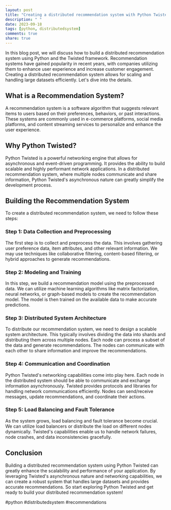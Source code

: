 ```yaml
---
layout: post
title: "Creating a distributed recommendation system with Python Twisted"
description: " "
date: 2023-09-18
tags: [python, distributedsystem]
comments: true
share: true
---
```


In this blog post, we will discuss how to build a distributed recommendation system using Python and the Twisted framework. Recommendation systems have gained popularity in recent years, with companies utilizing them to enhance user experience and increase customer engagement. Creating a distributed recommendation system allows for scaling and handling large datasets efficiently. Let's dive into the details.

## What is a Recommendation System?

A recommendation system is a software algorithm that suggests relevant items to users based on their preferences, behaviors, or past interactions. These systems are commonly used in e-commerce platforms, social media platforms, and content streaming services to personalize and enhance the user experience.

## Why Python Twisted?

Python Twisted is a powerful networking engine that allows for asynchronous and event-driven programming. It provides the ability to build scalable and highly performant network applications. In a distributed recommendation system, where multiple nodes communicate and share information, Python Twisted's asynchronous nature can greatly simplify the development process.

## Building the Recommendation System

To create a distributed recommendation system, we need to follow these steps:

### Step 1: Data Collection and Preprocessing

The first step is to collect and preprocess the data. This involves gathering user preference data, item attributes, and other relevant information. We may use techniques like collaborative filtering, content-based filtering, or hybrid approaches to generate recommendations.

### Step 2: Modeling and Training

In this step, we build a recommendation model using the preprocessed data. We can utilize machine learning algorithms like matrix factorization, neural networks, or graph-based models to create the recommendation model. The model is then trained on the available data to make accurate predictions.

### Step 3: Distributed System Architecture

To distribute our recommendation system, we need to design a scalable system architecture. This typically involves dividing the data into shards and distributing them across multiple nodes. Each node can process a subset of the data and generate recommendations. The nodes can communicate with each other to share information and improve the recommendations.

### Step 4: Communication and Coordination

Python Twisted's networking capabilities come into play here. Each node in the distributed system should be able to communicate and exchange information asynchronously. Twisted provides protocols and libraries for handling network communications efficiently. Nodes can send/receive messages, update recommendations, and coordinate their actions.

### Step 5: Load Balancing and Fault Tolerance

As the system grows, load balancing and fault tolerance become crucial. We can utilize load balancers or distribute the load on different nodes dynamically. Twisted's capabilities enable us to handle network failures, node crashes, and data inconsistencies gracefully.

## Conclusion

Building a distributed recommendation system using Python Twisted can greatly enhance the scalability and performance of your application. By leveraging Twisted's asynchronous nature and networking capabilities, we can create a robust system that handles large datasets and provides accurate recommendations. So start exploring Python Twisted and get ready to build your distributed recommendation system!

#python #distributedsystem #recommendations